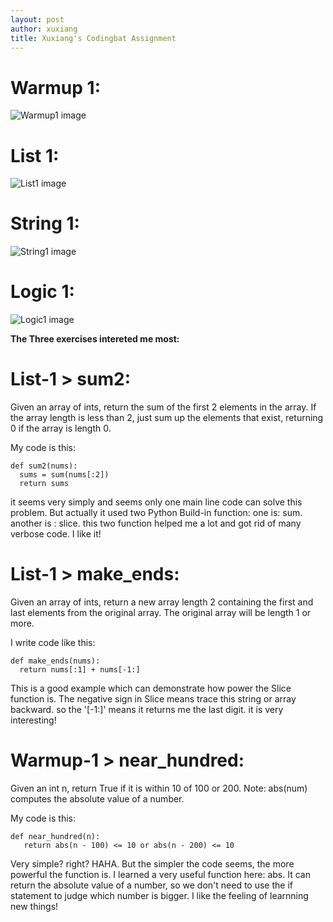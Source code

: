 ```yaml
---
layout: post
author: xuxiang
title: Xuxiang's Codingbat Assignment
---
```


# Warmup 1:

![Warmup1 image](http://d.pcs.baidu.com/thumbnail/6410edd99595825a7a640dfac272d315?fid=2483271595-250528-989488506&time=1391970826&rt=pr&sign=FDTAER-DCb740ccc5511e5e8fedcff06b081203-TUkUqB%2F8kGEbBGYbBj%2F7fg24OeI%3D&expires=8h&prisign=amMwnVibYf88f2TB/V4FApSN5rJwOqzRd3VKNKTQ53AEKBJxWcpoyj96l6p65hrwJTMtBHDFE4x/3SKcGzuw+x45oLOM2ebDsA7W9Ml4qnqaYWCq8K+F5O1gdG4LbnHYZLVyjRdWc8JmqtS48Dv5FzdHwRkSHRECB2ssYMa+ekB232pW9BdEEXBtrRUCrJk2HOV0gRi4YiYYab4Xizk2FGVgLvnOyyG5/l2QzsJAmL4=&r=998799403&size=c10000_u10000&quality=100)

# List 1:

![List1 image](http://d.pcs.baidu.com/thumbnail/515f77d49da7552381594c9119c86eed?fid=2483271595-250528-2302936610&time=1391970826&rt=pr&sign=FDTAER-DCb740ccc5511e5e8fedcff06b081203-ti%2BeOAPMafkbrSFxRy%2FlN5Flmno%3D&expires=8h&prisign=amMwnVibYf88f2TB/V4FApSN5rJwOqzRd3VKNKTQ53AEKBJxWcpoyj96l6p65hrwJTMtBHDFE4x/3SKcGzuw+x45oLOM2ebDsA7W9Ml4qnqaYWCq8K+F5O1gdG4LbnHYZLVyjRdWc8JmqtS48Dv5FzdHwRkSHRECB2ssYMa+ekB232pW9BdEEXBtrRUCrJk2HOV0gRi4YiYYab4Xizk2FGVgLvnOyyG5/l2QzsJAmL4=&r=386041745&size=c10000_u10000&quality=100)

# String 1:

![String1 image](http://d.pcs.baidu.com/thumbnail/e5fbd71118b99e98e29cebbe516d8062?fid=2483271595-250528-1514299726&time=1391970826&rt=pr&sign=FDTAER-DCb740ccc5511e5e8fedcff06b081203-Qpjwld8%2BTTq%2F4q7Q752SWYmC%2BaI%3D&expires=8h&prisign=amMwnVibYf88f2TB/V4FApSN5rJwOqzRd3VKNKTQ53AEKBJxWcpoyj96l6p65hrwJTMtBHDFE4x/3SKcGzuw+x45oLOM2ebDsA7W9Ml4qnqaYWCq8K+F5O1gdG4LbnHYZLVyjRdWc8JmqtS48Dv5FzdHwRkSHRECB2ssYMa+ekB232pW9BdEEXBtrRUCrJk2HOV0gRi4YiYYab4Xizk2FGVgLvnOyyG5/l2QzsJAmL4=&r=312522231&size=c10000_u10000&quality=100)

# Logic 1:

![Logic1 image](http://d.pcs.baidu.com/thumbnail/2090750c55f924424b7cc01b62c1e90b?fid=2483271595-250528-405795160&time=1391970826&rt=pr&sign=FDTAER-DCb740ccc5511e5e8fedcff06b081203-EdHGQbJMrOmpzNmiChtq4VFzIbQ%3D&expires=8h&prisign=amMwnVibYf88f2TB/V4FApSN5rJwOqzRd3VKNKTQ53AEKBJxWcpoyj96l6p65hrwJTMtBHDFE4x/3SKcGzuw+x45oLOM2ebDsA7W9Ml4qnqaYWCq8K+F5O1gdG4LbnHYZLVyjRdWc8JmqtS48Dv5FzdHwRkSHRECB2ssYMa+ekB232pW9BdEEXBtrRUCrJk2HOV0gRi4YiYYab4Xizk2FGVgLvnOyyG5/l2QzsJAmL4=&r=501870892&size=c10000_u10000&quality=100)


**The Three exercises intereted me most:**

# List-1 > sum2:


Given an array of ints, return the sum of the first 2 elements in the array. If the array length is less than 2, just sum up the elements that exist, returning 0 if the array is length 0. 

My code is this:

```
def sum2(nums):
  sums = sum(nums[:2])
  return sums
```

it seems very simply and seems only one main line code can solve this problem. But actually it used two Python Build-in function: one is: sum. another is : slice. this two function helped me a lot and got rid of many verbose code. I like it!


# List-1 > make_ends:


Given an array of ints, return a new array length 2 containing the first and last elements from the original array. The original array will be length 1 or more. 

I write code like this:

```
def make_ends(nums):
  return nums[:1] + nums[-1:]
```

This is a good example which can demonstrate how power the Slice function is. The negative sign in Slice means trace this string or array backward. so the '[-1:]' means it returns me the last digit. it is very interesting!


# Warmup-1 > near_hundred:



Given an int n, return True if it is within 10 of 100 or 200. Note: abs(num) computes the absolute value of a number. 

My code is this:

```
def near_hundred(n):
   return abs(n - 100) <= 10 or abs(n - 200) <= 10
```

Very simple? right? HAHA. But the simpler the code seems, the more powerful the function is. I learned a very useful function here: abs. It can return the absolute value of a number, so we don't need to use the if statement to judge which number is bigger. I like the feeling of learnning new things!

